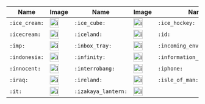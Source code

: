 | Name | Image | Name | Image | Name | Image | Name | Image |
| --- | --- | --- | --- | --- | --- | --- | --- |
| `:ice_cream:` | <img src="https://github.githubassets.com/images/icons/emoji/unicode/1f368.png?v8" alt="ice_cream" width="24" height="24" /> | `:ice_cube:` | <img src="https://github.githubassets.com/images/icons/emoji/unicode/1f9ca.png?v8" alt="ice_cube" width="24" height="24" /> | `:ice_hockey:` | <img src="https://github.githubassets.com/images/icons/emoji/unicode/1f3d2.png?v8" alt="ice_hockey" width="24" height="24" /> | `:ice_skate:` | <img src="https://github.githubassets.com/images/icons/emoji/unicode/26f8.png?v8" alt="ice_skate" width="24" height="24" /> |
| `:icecream:` | <img src="https://github.githubassets.com/images/icons/emoji/unicode/1f366.png?v8" alt="icecream" width="24" height="24" /> | `:iceland:` | <img src="https://github.githubassets.com/images/icons/emoji/unicode/1f1ee-1f1f8.png?v8" alt="iceland" width="24" height="24" /> | `:id:` | <img src="https://github.githubassets.com/images/icons/emoji/unicode/1f194.png?v8" alt="id" width="24" height="24" /> | `:ideograph_advantage:` | <img src="https://github.githubassets.com/images/icons/emoji/unicode/1f250.png?v8" alt="ideograph_advantage" width="24" height="24" /> |
| `:imp:` | <img src="https://github.githubassets.com/images/icons/emoji/unicode/1f47f.png?v8" alt="imp" width="24" height="24" /> | `:inbox_tray:` | <img src="https://github.githubassets.com/images/icons/emoji/unicode/1f4e5.png?v8" alt="inbox_tray" width="24" height="24" /> | `:incoming_envelope:` | <img src="https://github.githubassets.com/images/icons/emoji/unicode/1f4e8.png?v8" alt="incoming_envelope" width="24" height="24" /> | `:india:` | <img src="https://github.githubassets.com/images/icons/emoji/unicode/1f1ee-1f1f3.png?v8" alt="india" width="24" height="24" /> |
| `:indonesia:` | <img src="https://github.githubassets.com/images/icons/emoji/unicode/1f1ee-1f1e9.png?v8" alt="indonesia" width="24" height="24" /> | `:infinity:` | <img src="https://github.githubassets.com/images/icons/emoji/unicode/267e.png?v8" alt="infinity" width="24" height="24" /> | `:information_desk_person:` | <img src="https://github.githubassets.com/images/icons/emoji/unicode/1f481.png?v8" alt="information_desk_person" width="24" height="24" /> | `:information_source:` | <img src="https://github.githubassets.com/images/icons/emoji/unicode/2139.png?v8" alt="information_source" width="24" height="24" /> |
| `:innocent:` | <img src="https://github.githubassets.com/images/icons/emoji/unicode/1f607.png?v8" alt="innocent" width="24" height="24" /> | `:interrobang:` | <img src="https://github.githubassets.com/images/icons/emoji/unicode/2049.png?v8" alt="interrobang" width="24" height="24" /> | `:iphone:` | <img src="https://github.githubassets.com/images/icons/emoji/unicode/1f4f1.png?v8" alt="iphone" width="24" height="24" /> | `:iran:` | <img src="https://github.githubassets.com/images/icons/emoji/unicode/1f1ee-1f1f7.png?v8" alt="iran" width="24" height="24" /> |
| `:iraq:` | <img src="https://github.githubassets.com/images/icons/emoji/unicode/1f1ee-1f1f6.png?v8" alt="iraq" width="24" height="24" /> | `:ireland:` | <img src="https://github.githubassets.com/images/icons/emoji/unicode/1f1ee-1f1ea.png?v8" alt="ireland" width="24" height="24" /> | `:isle_of_man:` | <img src="https://github.githubassets.com/images/icons/emoji/unicode/1f1ee-1f1f2.png?v8" alt="isle_of_man" width="24" height="24" /> | `:israel:` | <img src="https://github.githubassets.com/images/icons/emoji/unicode/1f1ee-1f1f1.png?v8" alt="israel" width="24" height="24" /> |
| `:it:` | <img src="https://github.githubassets.com/images/icons/emoji/unicode/1f1ee-1f1f9.png?v8" alt="it" width="24" height="24" /> | `:izakaya_lantern:` | <img src="https://github.githubassets.com/images/icons/emoji/unicode/1f3ee.png?v8" alt="izakaya_lantern" width="24" height="24" /> |  |  |  |  |
